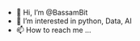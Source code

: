 - 👋 Hi, I’m @BassamBit
- 👀 I’m interested in python, Data, AI
- 📫 How to reach me ...

<!---
BassamBit/BassamBit is a ✨ special ✨ repository because its `README.md` (this file) appears on your GitHub profile.
You can click the Preview link to take a look at your changes.
--->
